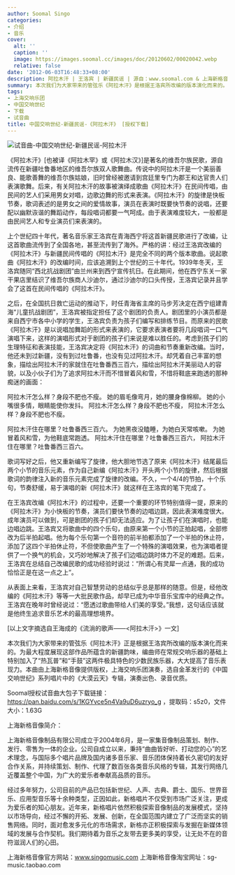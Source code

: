 ```yaml
---
author: Soomal Singo
categories:
- 介绍
- 音乐
cover:
  alt: ''
  caption: ''
  image: https://images.soomal.cc/images/doc/20120602/00020042.webp
  relative: false
date: '2012-06-03T16:48:33+08:00'
description: 阿拉木汗 | 王洛宾 | 新疆民谣 | 源自：www.soomal.com & 上海新格音像 | 版权：原创 |  平均/总评分：10.00/50
summary: 本次我们为大家带来的管弦乐《阿拉木汗》是根据王洛宾所改编的版本演化而来的。为最大程度展现这部作品所蕴含的新疆韵味，编曲师在常规交响乐器的基础上特别加入了“热瓦普”和“手鼓”这两件极具特色的少数民族乐器，大大提高了音乐表现力。本曲由上海新格音像提供版权，选自金革发行的《中国交响世纪》……
tags:
- 上海交响乐团
- 中国交响世纪
- 下载
- 试音曲
title: 中国交响世纪-新疆民谣-《阿拉木汗》 [授权下载]
---
```


![试音曲-中国交响世纪-新疆民谣-阿拉木汗](https://images.soomal.cc/images/doc/20120602/00020042.webp)



《阿拉木汗》[也被译《阿拉木罕》或《阿拉木汉》]是著名的维吾尔族民歌，源自流传在新疆吐鲁番地区的维吾尔族双人歌舞曲。传说中的阿拉木汗是一个美丽善良、能歌善舞的维吾尔族姑娘，旧时曾经被邀请到宫廷里专门为郡王和达官贵人们表演歌舞。后来，有关阿拉木汗的故事被演绎成歌曲《阿拉木汗》在民间传唱，由民间的艺人们采用男女对唱，边歌边舞的形式来表演。《阿拉木汗》的旋律是快板节奏，歌词表述的是男女之间的爱情故事，演员在表演时既要快节奏的说唱，还要配以幽默诙谐的舞蹈动作，每段唱词都要一气呵成。由于表演难度较大，一般都是由民间艺人和专业演员们来表演的。

上个世纪四十年代，著名音乐家王洛宾在青海西宁将这首新疆民歌进行了改编，让这首歌曲流传到了全国各地，甚至流传到了海外。严格的讲：经过王洛宾改编的《阿拉木汗》与新疆民间传唱的《阿拉木汗》是完全不同的两个版本歌曲。说起歌曲《阿拉木汗》的改编时间，应该追溯到上个世纪的三十年代。1939年冬天，王洛宾随同“西北抗战剧团”由兰州来到西宁宣传抗日。在此期间，他在西宁东关一家干果店里结识了维吾尔族商人沙迪尔，通过沙迪尔的口头传授，王洛宾记录并且学会了这首在民间传唱的《阿拉木汗》。

之后，在全国抗日救亡运动的推动下，时任青海省主席的马步芳决定在西宁组建青海“儿童抗战剧团”，王洛宾被指定担任了这个剧团的负责人。剧团里的小演员都是来自西宁市各中小学的学生，王洛宾负责为孩子们编写和排练节目。而原来的民歌《阿拉木汗》是以说唱加舞蹈的形式来表演的，它要求表演者要将几段唱词一口气演唱下来，这样的演唱形式对于剧团的孩子们来说是难以胜任的。考虑到孩子们的生理特征和表演技能，王洛宾决定将《阿拉木汗》的词曲和节奏重新改编。当时，他还未到过新疆，没有到过吐鲁番，也没有见过阿拉木汗。却凭着自己丰富的想象，描绘出阿拉木汗的家就住在吐鲁番西三百六，描绘出阿拉木汗美丽动人的容貌，以及小伙子们为了追求阿拉木汗而不惜冒着风和雪，不惜将鞋底来跑透的那种痴迷的画面：


阿拉木汗怎么样？身段不肥也不瘦。
她的眉毛像弯月，她的腰身像棉柳。
她的小嘴很多情，眼睛能使你发抖。
阿拉木汗怎么样？身段不肥也不瘦，
阿拉木汗怎么样？身段不肥也不瘦。

阿拉木汗住在哪里？吐鲁番西三百六。
为她黑夜没瞌睡，为她白天常咳嗽。
为她冒着风和雪，为他鞋底常跑透。
阿拉木汗住在哪里？吐鲁番西三百六，
阿拉木汗住在哪里？吐鲁番西三百六。


歌词写好之后，他又重新编写了旋律，他大胆地节选了原来《阿拉木汗》结尾最后两个小节的音乐元素，作为自己新编《阿拉木汗》开头两个小节的旋律，然后根据歌词的韵律注入新的音乐元素完成了旋律的改编。不久，一个4/4的节拍，十个乐句，节奏舒缓，易于演唱的新《阿拉木汗》就这样在王洛宾的笔下完成了。

在王洛宾改编《阿拉木汗》的过程中，还要一个重要的环节特别值得一提，原来的《阿拉木汗》为小快板的节奏，演员们要快节奏的边唱边跳，因此表演难度很大。成年演员可以做到，可是剧团的孩子们却无法适应。为了让孩子们在演唱时，也能边唱边跳。王洛宾又将歌曲中的四个乐句，由原来第一个小节的正拍起唱，全部修改为后半拍起唱。他为每个乐句第一个音符的前半拍都添加了一个半拍的休止符，添加了这四个半拍休止符，不但使歌曲产生了一个特殊的演唱效果，也为演唱者提供了一个换气的机会，又巧妙地解决了孩子们边唱边跳时体力不足的难题。后来，王洛宾在总结自己改编民歌的成功经验时说过：“所谓心有灵犀一点通，我的成功恰恰正是在这一点之上”。

从表面上来看，王洛宾对自己智慧劳动的总结似乎总是那样的随意。但是，经他改编的《阿拉木汗》等等一大批民歌作品，却早已成为中华音乐宝库中的经典之作。王洛宾在晚年时曾经说过：“愿透过歌曲带给人们美的享受。”我想，这句话应该就是他终生追求音乐艺术的最高理想境界。

[以上文字摘选自王海成的《流淌的歌声――<阿拉木汗>》一文]

本次我们为大家带来的管弦乐《阿拉木汗》正是根据王洛宾所改编的版本演化而来的。为最大程度展现这部作品所蕴含的新疆韵味，编曲师在常规交响乐器的基础上特别加入了“热瓦普”和“手鼓”这两件极具特色的少数民族乐器，大大提高了音乐表现力。本曲由上海新格音像提供版权，上海交响乐团演奏，选自金革发行的《中国交响世纪》系列唱片中的《大漠云天》专辑，演奏出色、录音优质。


Soomal授权试音曲大包子下载链接：https://pan.baidu.com/s/1KGYvce5n4Va9uD6uzryo_g
，提取码：s5z0，文件大小：1.63G


上海新格音像简介：

上海新格音像制品有限公司成立于2004年6月，是一家集音像制品策划、制作、发行、零售为一体的企业。公司自成立以来，秉持“曲曲皆好听、打动您的心”的艺术理念，与国际多个唱片品牌及国内诸多音乐家、音乐团体保持着长久密切的友好合作关系，并持续策划、制作、代理了数百张各类音乐风格的专辑，其发行网络几近覆盖整个中国，为广大的爱乐者奉献高品质的音乐。

经过多年努力，公司目前的产品已包括新世纪、人声、古典、爵士、国乐、世界音乐、应用型音乐等十余种类型，正因如此，新格唱片不仅受到市场广泛关注，更成为爱乐者的知心朋友。近年来，新格唱片依然积极探索音像制品的发展模式，坚持以市场导向，经过不懈的开拓、发展、创新，在全国范围内建立了广泛而坚实的销售网络。同时，面对愈发多元化的市场需求，新格亦正积极探索与发掘在新媒体领域的发展与合作契机。我们期待着为音乐之友带去更多美的享受，让无处不在的音符滋润人们的心田。 


上海新格音像官方网站：www.singomusic.com
上海新格音像淘宝网址：sg-music.taobao.com